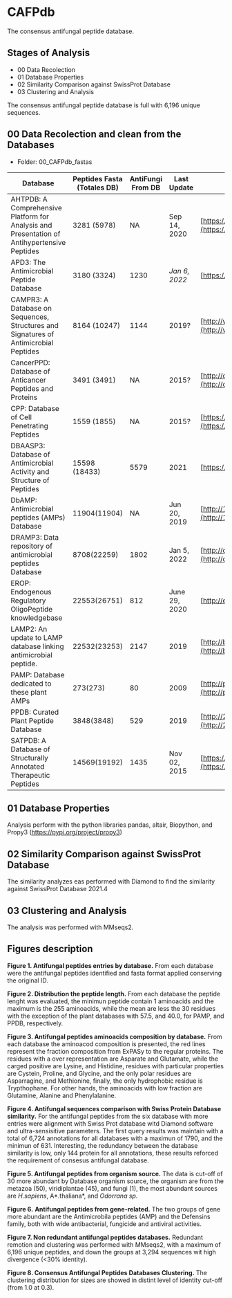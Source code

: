 # CAFPdb
The consensus antifungal peptide database.

## Stages of Analysis

* 00 Data Recolection
* 01 Database Properties
* 02 Similarity Comparison against SwissProt Database
* 03 Clustering and Analysis 

The consensus antifungal peptide database is full with 6,196 unique sequences.

## 00 Data Recolection and clean from the Databases

* Folder: 00_CAFPdb_fastas

| Database                                                                                    | Peptides Fasta (Totales DB) | AntiFungi From DB | Last Update   | Url                                                                                          | Reference                                                                                                                                                      |
| ------------------------------------------------------------------------------------------- | --------------------------- | ----------------- | ------------- | -------------------------------------------------------------------------------------------- | -------------------------------------------------------------------------------------------------------------------------------------------------------------- |
| AHTPDB: A Comprehensive Platform for Analysis and Presentation of Antihypertensive Peptides | 3281 (5978)                 | NA                | Sep 14, 2020  | [https://webs.iiitd.edu.in/raghava/ahtpdb](https://webs.iiitd.edu.in/raghava/ahtpdb)         | [https://doi.org/10.1093/nar/gku1141](https://doi.org/10.1093/nar/gku1141)                                                                                     |
| APD3: The Antimicrobial Peptide Database                                                    | 3180 (3324)                 | 1230              | *Jan 6, 2022* | [https://aps.unmc.edu](https://aps.unmc.edu/)                                                | [https://doi.org/10.1093/nar/gkv1278](https://doi.org/10.1093/nar/gkv1278.)                                                                                    |
| CAMPR3: A Database on Sequences, Structures and Signatures of Antimicrobial Peptides        | 8164 (10247)                | 1144              | 2019?         | [http://www.camp.bicnirrh.res.in](http://www.camp.bicnirrh.res.in)                           | [https://doi.org/10.1093/nar/gkv1051](https://doi.org/10.1093/nar/gkv1051.) [https://doi.org/10.1002/pro.3714](https://doi.org/10.1002/pro.3714)               |
| CancerPPD: Database of Anticancer Peptides and Proteins                                     | 3491 (3491)                 | NA                | 2015?         | [http://crdd.osdd.net/raghava/cancerppd](http://crdd.osdd.net/raghava/cancerppd/)            | [https://doi.org/10.1093/nar/gku892](https://doi.org/10.1093/nar/gku892.)                                                                                      |
| CPP: Database of Cell Penetrating Peptides                                                  | 1559 (1855)                 | NA                | 2015?         | [https://webs.iiitd.edu.in/raghava/cppsite](https://webs.iiitd.edu.in/raghava/cppsite)       | [https://doi.org/10.1093/nar/gkv1266](https://doi.org/10.1093/nar/gkv1266)                                                                                     |
| DBAASP3: Database of Antimicrobial Activity and Structure of Peptides                       | 15598 (18433)               | 5579              | 2021          | [https://dbaasp.org](https://dbaasp.org)                                                     | [https://doi.org/10.1111/1574-6968.12489](https://doi.org/10.1111/1574-6968.12489), [https://doi.org/10.1093/nar/gkaa991](https://doi.org/10.1093/nar/gkaa991) |
| DbAMP: Antimicrobial peptides (AMPs) Database                                               | 11904(11904)                | NA                | Jun 20, 2019  | [http://140.138.77.240/~dbamp](http://140.138.77.240/~dbamp)                                 | [https://doi.org/10.1093/nar/gky1030](https://doi.org/10.1093/nar/gky1030)                                                                                     |
| DRAMP3: Data repository of antimicrobial peptides Database                                  | 8708(22259)                 | 1802              | Jan 5, 2022   | [http://dramp.cpu-bioinfor.org](http://dramp.cpu-bioinfor.org)                               | [https://doi.org/10.1093/nar/gkab651](https://doi.org/10.1093/nar/gkab651)                                                                                     |
| EROP: Endogenous Regulatory OligoPeptide knowledgebase                                      | 22553(26751)                | 812               | June 29, 2020 | [http://erop.inbi.ras.ru](http://erop.inbi.ras.ru)                                           | [https://doi.org/10.1093/nar/gkj008](https://doi.org/10.1093/nar/gkj008)                                                                                       |
| LAMP2: An update to LAMP database linking antimicrobial peptide.                            | 22532(23253)                | 2147              | 2019          | [http://biotechlab.fudan.edu.cn/database/lamp](http://biotechlab.fudan.edu.cn/database/lamp) | [https://doi.org/10.1371/journal.pone.0066557](https://doi.org/10.1371/journal.pone.0066557)                                                                   |
| PAMP: Database dedicated to these plant AMPs                                                | 273(273)                    | 80                | 2009          | [http://phytamp.pfba-lab-tun.org](http://phytamp.pfba-lab-tun.org)                           | [https://doi.org/10.1093/nar/gkn655](https://doi.org/10.1093/nar/gkn655)                                                                                       |
| PPDB: Curated Plant Peptide Database                                                        | 3848(3848)                  | 529               | 2019          | [http://223.31.159.8/PlantPepDB](http://223.31.159.8/PlantPepDB)                             | [https://doi.org/10.1038/s41598-020-59165-2](https://doi.org/10.1038/s41598-020-59165-2)                                                                       |
| SATPDB: A Database of Structurally Annotated Therapeutic Peptides                           | 14569(19192)                | 1435              | Nov 02, 2015  | [https://webs.iiitd.edu.in/raghava/satpdb](https://webs.iiitd.edu.in/raghava/satpdb)         | [https://doi.org/10.1093/nar/gkv1114](https://doi.org/10.1093/nar/gkv1114)                                                                                     |

## 01 Database Properties

Analysis perform with the python libraries pandas, altair, Biopython, and Propy3 (https://pypi.org/project/propy3)

## 02 Similarity Comparison against SwissProt Database

The similarity analyzes eas performed with Diamond to find the similarity against SwissProt Database 2021.4

## 03 Clustering and Analysis 

The analysis was performed with MMseqs2.

## Figures description

**Figure 1. Antifungal peptides entries by database.** From each database were the antifungal peptides identified and fasta format applied conserving the original ID. 

**Figure 2. Distribution the peptide length.** From each database the peptide lenght was evaluated, the minimun peptide contain 1 aminoacids and the maximum is the 255 aminoacids, while the mean are less the 30 residues with the exception of the plant databases with 57.5, and 40.0, for PAMP, and PPDB, respectively. 

**Figure 3. Antifungal peptides aminoacids composition  by database.** From each database the aminoacod composition is presented, the red lines represent the fraction composition from ExPASy to the regular proteins. The residues with a over representation are Asparate and Glutamate, while the carged positive are Lysine, and Histidine, residues with particular properties are Cystein, Proline, and Glycine, and the only polar residues are Asparragine, and Methionine, finally, the only hydrophobic residue is Trypthophane. For other hands, the aminoacids with low fraction are Glutamine, Alanine and Phenylalanine.

**Figure 4. Antifungal sequences comparison with Swiss Protein Database similarity.** For the antifungal peptides from the six database with more entries were alignment with Swiss Prot database witd Diamond software and ultra-sensisitive parameters. The first query results was maintain with a total of 6,724 annotations for all databases with a maximun of 1790, and the minimun of 631. Interesting, the redundancy between the database similarity is low, only 144 protein for all annotations, these results reforced the requirement of consesus antifungal database. 

**Figure 5. Antifungal peptides from organism source.** The data is cut-off of 30 more abundant by Database organism source, the organism are from the metazoa (50), viridiplantae (45), and fungi (1), the most abundant sources are *H.sapiens*, A*.thaliana*, and *Odorrana sp.* 

**Figure 6.** **Antifungal peptides from gene-related.** The two groups of gene more abundant are the Antimicrobila peptides (AMP) and the Defensins family, both with wide antibacterial, fungicide and antiviral activities. 

**Figure 7. Non redundant antifungal peptides databases.** Redundant remotion and clustering was performed with MMseqs2, with a maximum of 6,196 unique peptides, and down the groups at 3,294 sequences wit high divergence (<30% identity).

**Figure 8. Consensus Antifungal Peptides Databases Clustering.** The clustering distribution for sizes are showed in distint level of identity cut-off (from 1.0 at 0.3).
